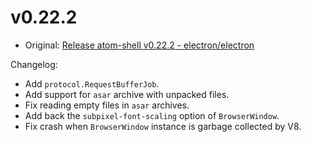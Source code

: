 # v0.22.2

* Original: [Release atom-shell v0.22.2 - electron/electron](https://github.com/electron/electron/releases/tag/v0.22.2)

Changelog:

* Add `protocol.RequestBufferJob`.
* Add support for `asar` archive with unpacked files.
* Fix reading empty files in `asar` archives.
* Add back the `subpixel-font-scaling` option of `BrowserWindow`.
* Fix crash when `BrowserWindow` instance is garbage collected by V8.
